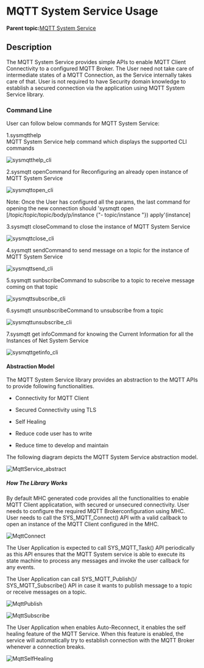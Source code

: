 # MQTT System Service Usage

**Parent topic:**[MQTT System Service](GUID-6D4A7590-A5FE-418D-8A39-4F13DF7618BD.md)

## Description

The MQTT System Service provides simple APIs to enable MQTT Client Connectivity to a configured MQTT Broker. The User need not take care of intermediate states of a MQTT Connection, as the Service internally takes care of that. User is not required to have Security domain knowledge to establish a secured connection via the application using MQTT System Service library.

### Command Line

User can follow below commands for MQTT System Service:

1.sysmqtthelp<br />MQTT System Service help command which displays the supported CLI commands

![sysmqtthelp_cli](GUID-E597468C-7587-442E-A7E9-6AC5814793C0-low.png)

2.sysmqtt openCommand for Reconfiguring an already open instance of MQTT System Service

![sysmqttopen_cli](GUID-FDEA107D-684F-4F3D-995C-0F13E0D12AB8-low.png)

Note: Once the User has configured all the params, the last command for opening the new connection should 'sysmqtt open \[/topic/topic/topic/body/p/instance \{"- topic/instance "\}\) apply'\(instance\]

3.sysmqtt closeCommand to close the instance of MQTT System Service

![sysmqttclose_cli](GUID-62A63BAA-BD81-4765-93E1-1F3110DA6A49-low.png)

4.sysmqtt sendCommand to send message on a topic for the instance of MQTT System Service

![sysmqttsend_cli](GUID-CA647797-B871-40B9-B9FE-B5C79A48FA29-low.png)

5.sysmqtt sunbscribeCommand to subscribe to a topic to receive message coming on that topic

![sysmqttsubscribe_cli](GUID-8C663F91-6758-48F4-87BC-6153950662EF-low.png)

6.sysmqtt unsunbscribeCommand to unsubscribe from a topic

![sysmqttunsubscribe_cli](GUID-DEFF8814-B672-4DD9-AD74-64D8732DEB23-low.png)

7.sysmqtt get infoCommand for knowing the Current Information for all the Instances of Net System Service

![sysmqttgetinfo_cli](GUID-B90F503D-DFF7-453D-B6B7-722D2B7319FD-low.png)

#### Abstraction Model

The MQTT System Service library provides an abstraction to the MQTT APIs to provide following functionalities.

-   Connectivity for MQTT Client

-   Secured Connectivity using TLS

-   Self Healing

-   Reduce code user has to write

-   Reduce time to develop and maintain


The following diagram depicts the MQTT System Service abstraction model.

![MqttService_abstract](GUID-8477BB30-91DD-43D8-B1D7-B429A4AF79ED-low.png)

##### How The Library Works

By default MHC generated code provides all the functionalities to enable MQTT Client applicatation, with secured or unsecured connectivity. User needs to configure the required MQTT Brokerconfiguration using MHC. User needs to call the SYS\_MQTT\_Connect\(\) API with a valid callback to open an instance of the MQTT Client configured in the MHC.

![MqttConnect](GUID-EC299163-AAAA-455C-98CB-91239FFB0CF8-low.png)

The User Application is expected to call SYS\_MQTT\_Task\(\) API periodically as this API ensures that the MQTT System service is able to execute its state machine to process any messages and invoke the user callback for any events.

The User Application can call SYS\_MQTT\_Publish\(\)/ SYS\_MQTT\_Subscribe\(\) API in case it wants to publish message to a topic or receive messages on a topic.

![MqttPublish](GUID-EF4C6A24-0BE7-45B2-AF51-0F9F3AEFD3CD-low.png)

![MqttSubscribe](GUID-690E5496-64F4-4489-871E-4D278B2CE21C-low.png)

The User Application when enables Auto-Reconnect, it enables the self healing feature of the MQTT Service. When this feature is enabled, the service will automatically try to establish connection with the MQTT Broker whenever a connection breaks.

![MqttSelfHealing](GUID-9DD26F75-EC2E-4FD1-98C6-8C765AF18D47-low.png)

